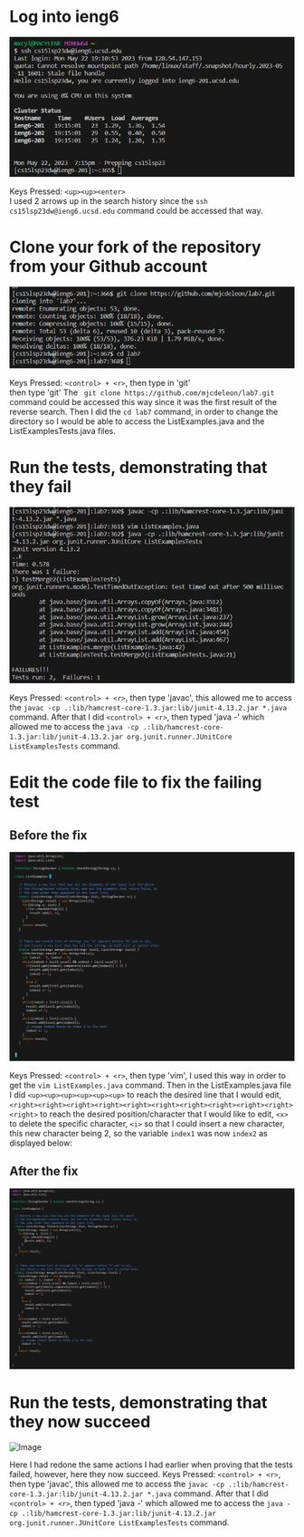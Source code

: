 # Log into ieng6
![Image](LoggingIn.png)   


Keys Pressed: `<up><up><enter>`  
I used 2 arrows up in the search history since the `ssh cs15lsp23dw@ieng6.ucsd.edu` command could be accessed that way.  


# Clone your fork of the repository from your Github account  
![Image](GitCloning7.png)  


Keys Pressed: `<control> + <r>`, then type in 'git'  
then type 'git' The ` git clone https://github.com/mjcdeleon/lab7.git` command could be accessed this way since it was the first result of the reverse search. Then I did the `cd lab7` command, in order to change the directory so I would be able to access the ListExamples.java and the ListExamplesTests.java files.   


# Run the tests, demonstrating that they fail 
![Image](TestFailure.png)  


Keys Pressed: `<control> + <r>`, then type 'javac', this allowed me to access the `javac -cp .:lib/hamcrest-core-1.3.jar:lib/junit-4.13.2.jar *.java` command. After that I did `<control> + <r>`, then typed 'java -' which allowed me to access the `java -cp .:lib/hamcrest-core-1.3.jar:lib/junit-4.13.2.jar org.junit.runner.JUnitCore ListExamplesTests` command.  


# Edit the code file to fix the failing test  
## Before the fix
![Image](BeforeFix.png)  


Keys Pressed: `<control> + <r>`, then type 'vim', I used this way in order to get the `vim ListExamples.java` command. Then in the ListExamples.java file I did `<up><up><up><up><up><up>` to reach the desired line that I would edit, `<right><right><right><right><right><right><right><right><right><right><right>` to reach the desired position/character that I would like to edit, `<x>` to delete the specific character, `<i>` so that I could insert a new character, this new character being 2, so the variable `index1` was now `index2` as displayed below:  


## After the fix
![Image](AfterFix.png)


# Run the tests, demonstrating that they now succeed  
![Image](TestSuccess(1).png)


Here I had redone the same actions I had earlier when proving that the tests failed, however, here they now succeed. 
Keys Pressed: `<control> + <r>`, then type 'javac', this allowed me to access the `javac -cp .:lib/hamcrest-core-1.3.jar:lib/junit-4.13.2.jar *.java` command. After that I did `<control> + <r>`, then typed 'java -' which allowed me to access the `java -cp .:lib/hamcrest-core-1.3.jar:lib/junit-4.13.2.jar org.junit.runner.JUnitCore ListExamplesTests` command.  

